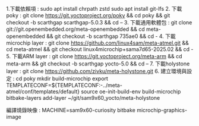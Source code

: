 1.下載依賴項 :
	sudo apt install chrpath zstd
	sudo apt install git-lfs
2. 下載poky :
	git clone https://git.yoctoproject.org/poky && cd poky && git checkout -b scarthgap scarthgap-5.0.3 && cd –
3. 下載通用軟體包 :
	git clone git://git.openembedded.org/meta-openembedded && cd meta-openembedded && git checkout -b scarthgap 735ae0 && cd -
4. 下載microchip layer :
	git clone https://github.com/linux4sam/meta-atmel.git && cd meta-atmel && git checkout linux4microchip+sama7d65-2025.02 && cd -
5. 下載ARM layer :
	git clone https://git.yoctoproject.org/meta-arm && cd meta-arm && git checkout -b scarthgap yocto-5.0 && cd –
7. 下載holystone layer :
	git clone https://github.com/zivku/meta-holystone.git
6. 建立環境與設定 :
	cd poky
	mkdir build-microchip
	export TEMPLATECONF=${TEMPLATECONF:-../meta-atmel/conf/templates/default}
	source oe-init-build-env build-microchip
	bitbake-layers add-layer ~/git/sam9x60_yocto/meta-holystone
	
編譯燒錄映像 :
MACHINE=sam9x60-curiosity bitbake microchip-graphics-image
